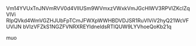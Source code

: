 Vm14YVUxTnJNVmRVV0d4VllUSm9WVmxzVWxkVmJGcHlWV3RPVlZKclZqVlVi
RlpQVkd4WmVGZHJUbFpTCmJFWXpWWHBDVDJSR1RuVlViV2hyQ21WcVFUVlJN
bVIzVFZkS1NGZFVNRXREYldneldsRTlQUW9LYVhoeQoKb21q

muo